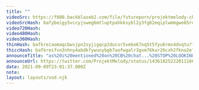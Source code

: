```yaml
---
title: ""
videoSrc: https://f000.backblazeb2.com/file/futureporn/projektmelody-chaturbate-2021-09-09.mp4
videoSrcHash: bafybeigy5vccyjsweg6mtluptpahkksybl2y3fg62eqiplwmmgwe65rdxi
video720Hash: 
video480Hash: 
video360Hash: 
thinHash: bafkreiaomaqcbwsjpn2syjigqcp2ducxr5vebo67oq5t5fyu6rmv4dvqtu?filename=20210909T230137Z_thin.jpg
thiccHash: bafkreifvo3nhny4abdkfywunybgb7aofwgalr3gxm76kur26cxh2fkno2e?filename=20210909T230137Z_thicc.jpg
announceTitle: "as%20i%20mentioned%20on%20CB%20chat...%20STOP%20LOOKING%20AT%20MY%20ASS%20%28we%27re%20doin%20sexy%20yoga%20stream%29%20%3A%29"
announceUrl: https://twitter.com/ProjektMelody/status/1436102522201116673
date: 2021-09-09T23:01:37.000Z
note: 
layout: layouts/vod.njk
---
```

